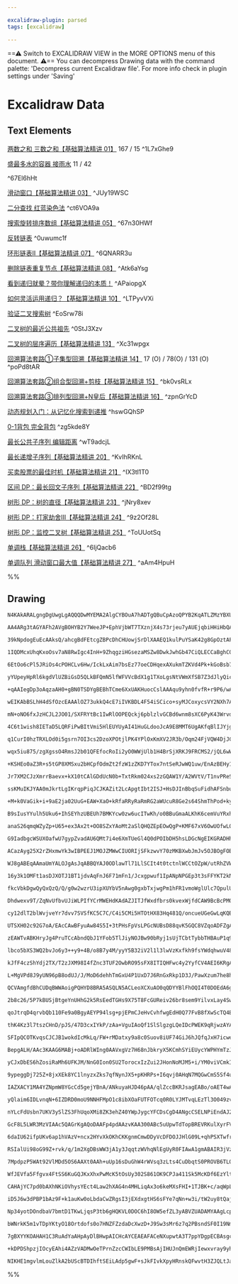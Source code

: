 ```yaml
---

excalidraw-plugin: parsed
tags: [excalidraw]

---
```

==⚠  Switch to EXCALIDRAW VIEW in the MORE OPTIONS menu of this document. ⚠== You can decompress Drawing data with the command palette: 'Decompress current Excalidraw file'. For more info check in plugin settings under 'Saving'


# Excalidraw Data
## Text Elements
[两数之和 三数之和【基础算法精讲 01】](https://www.bilibili.com/video/BV1bP411c7oJ/) 167 / 15 ^1L7xGhe9

[盛最多水的容器 接雨水](https://www.bilibili.com/video/BV1Qg411q7ia/) 11 / 42

 ^67El6hHt

[滑动窗口【基础算法精讲 03】](https://www.bilibili.com/video/BV1hd4y1r7Gq/) ^JUy19WSC

[二分查找 红蓝染色法](https://www.bilibili.com/video/BV1AP41137w7/) ^ct6VOA9a

[搜索旋转排序数组【基础算法精讲 05】](https://www.bilibili.com/video/BV1QK411d76w/) ^67n30HWf

[反转链表](https://www.bilibili.com/video/BV1sd4y1x7KN/) ^0uwumc1f

[环形链表II【基础算法精讲 07】](https://www.bilibili.com/video/BV1KG4y1G7cu/) ^6QNARR3u

[删除链表重复节点【基础算法精讲 08】](https://www.bilibili.com/video/BV1VP4y1Q71e/) ^Atk6aYsg

[看到递归就晕？带你理解递归的本质！](https://www.bilibili.com/video/BV1UD4y1Y769/) ^APaiopgX

[如何灵活运用递归？【基础算法精讲 10】](https://www.bilibili.com/video/BV18M411z7bb/) ^LTPyvVXi

[验证二叉搜索树](https://www.bilibili.com/video/BV14G411P7C1/) ^EoSrw78i

[二叉树的最近公共祖先](https://www.bilibili.com/video/BV1W44y1Z7AR/) ^0StJ3Xzv

[二叉树的层序遍历【基础算法精讲 13】](https://www.bilibili.com/video/BV1hG4y1277i/) ^Xc31wpgx

[回溯算法套路①子集型回溯【基础算法精讲 14】](https://www.bilibili.com/video/BV1mG4y1A7Gu/)
17 (O) / 78(O) / 131 (O) ^poPd8tAR

[回溯算法套路②组合型回溯+剪枝【基础算法精讲 15】](https://www.bilibili.com/video/BV1xG4y1F7nC/) ^bk0vsRLx

[回溯算法套路③排列型回溯+N皇后【基础算法精讲 16】](https://www.bilibili.com/video/BV1mY411D7f6/) ^zpnGrYcD

[动态规划入门：从记忆化搜索到递推](https://www.bilibili.com/video/BV1Xj411K7oF/) ^hswGQhSP

[0-1背包 完全背包](https://www.bilibili.com/video/BV16Y411v7Y6/) ^zg5kde8Y

[最长公共子序列 编辑距离](https://www.bilibili.com/video/BV1TM4y1o7ug/) ^wT9adcjL

[最长递增子序列【基础算法精讲 20】](https://www.bilibili.com/video/BV1ub411Q7sB/) ^KvIhRKnL

[买卖股票的最佳时机【基础算法精讲 21】](https://www.bilibili.com/video/BV1ho4y1W7QK/) ^IX3tl1T0

[区间 DP：最长回文子序列【基础算法精讲 22】](https://www.bilibili.com/video/BV1Gs4y1E7EU/) ^BD2f99tg

[树形 DP：树的直径【基础算法精讲 23】](https://www.bilibili.com/video/BV17o4y187h1/) ^jNry8xev

[树形 DP：打家劫舍III【基础算法精讲 24】](https://www.bilibili.com/video/BV1vu4y1f7dn/) ^9z2Of28L

[树形 DP：监控二叉树【基础算法精讲 25】](https://www.bilibili.com/video/BV1oF411U7qL/) ^ToUUotSq

[单调栈【基础算法精讲 26】](https://www.bilibili.com/video/BV1VN411J7S7/) ^6IjQacb6

[单调队列 滑动窗口最大值【基础算法精讲 27】](https://www.bilibili.com/video/BV1bM411X72E/) ^aAm4HpuH

%%
## Drawing
```compressed-json
N4KAkARALgngDgUwgLgAQQQDwMYEMA2AlgCYBOuA7hADTgQBuCpAzoQPYB2KqATLZMzYBXUtiRoIACyhQ4zZAHoFAc0JRJQgEYA6bGwC2CgF7N6hbEcK4OCtptbErHALRY8RMpWdx8Q1TdIEfARcZgRmBShcZQUebQA2bR4aOiCEfQQOKGZuAG1wMFAwYogSbgh4gEUAYQB1ADVsAC0AM0w2gDkeJuUAKQAxfX1cXpTiyFhEcsDsKI5lYLGSzG5n

AA4ARg3tAGYAFh2AVgBOHYB2Y7WeeJP+EphVjbWT7TXznjX4s73rjeu7yAUEjqbiHHiHbQABh2W2O0Pil0uewBUgQhGU0lBZ20e2eGy+8R4xw2B2J8RR1gW4lQkJRzCgpDYAGsENU2Pg2KRygBiDYIPl8paQTS4bBM5SMoQcYhsjlciTczQ8Fo8TSaIUQFqEfD4ADKsEWEkEHg19MZLNqwMk3D4BQEDOZCH1MEN6GNZRRkoxHHCOTQGxRbDgorUD

39kNpdogEuEcAAksQ/ahcgBdFEtcgZBPcDhCHUowjSrDlXAAEQ1kulPuYSaK42g8GpOztAF86QgEMRuBsdp9DjDIQcUYwWOwuGgdudh0xWJwOpwxNw1lcngjDmcC8xS2koJ3uC0CGEUZphNKAKLBDJZJOplFCODEXC7rv+s47Qc7eKfN48ANRogcEyOZ5vgKIcmKe5oAe+BhAUbYFHWkBlBIAAa9SVOwcbWJIAD6tRQAAMvSACCABKUCkWcSAopM

1IQDMcxUhqKxoOsv7aN8RwIgc4InH+9ZhqgziHGsezaMSZw8DwkJwhGb47CiQLECCaBghC0KwvCiKiSikhohiUBYjieIEkSJI7GSFLzK6kb1majqypyPICvy1FRiKYoxlKMrsk5CpKiqaoalqOrOq6EDul2dIOhaVo2tF5pOgadGRRWwjer63aBsG2Cht2EYol58aJnkaZRhmuBZi+qC5vmUaFsQxYSLg/Rpd51a1naEyNtwzbjPBdkdtVGzEuCH

6EtOo6cPl5JRiOs4cPOHCLv6Hw/IckLxAim7bsEz77oeCDHqexAXukmTZKVd4Pk+kGoBsb7jWskJnBsL1gYWQFoLVoH/mwEHVdBsHFANhT1dVEAbARZyYAA4npxwarR5S7pghkoixQmbNiZybXiPBnGc8QjSignOE8PxQhsIlvIcNzxBZClRkpKmoASun6ZiaDglZTFoLZJT2SyjnyugvKuYKx6iuKlY+XKPIBaq6rptqerJeUqUJY6lrKda3Nay

yYUpeyHpRl6kgdVlUZBiGsD5QLkBFQmN5lfWFVVcBdX1g1TXoLgsNtVWmXfSB7Z3dJlyQicxwiZNC02htcdjktK33VskIfET/Y7Tud1A0d7knWdV6XWgt5Rvej77a+76Thtxy4z2H2AeU0iyPISgUF32iaNqhC90QugGAoZiNWwCgAEL1BsmgAAp7Fs2BnGwvQKBq4EsoDh00VghkSIAPBuAAj7uS5IAJHKAA6mgDScoAMSqoIAkHJX9fgAIDIAX

+qAAIegDp3oAqzaAH0+gBN0TSDYgBEBhTCme6XxUAKHuocCslAAAqu9yhn0fvfR+r9P6/wAZCYBKYAAUbc5CKAUF3CgPc+4D0IEPQwo8EDjynjPeei9l6rwAJTgLOJA6BwVOBQF1IQIw1JpLph4f0Sq2pBKHB3mjYiRBlDjnQMEFo6M5pMCgOYAgMj0TyOgEGDUegsi4ELEwbMIcvYlE5OiQsBAEFo3KEfE+F8b6oJvug7+/9AEgLAfiDhUDqYal

wEIKAbBSLhH4dSfOzcEAAAlOZ73ukkQ4cE7iIVKBDL4F54iSCico+syMJCoxycsVY2NXh7ARFJU4Wcvik0eGcDa4ljg/B4EcPYdMXqzXrCzPWqB9iJAbscRpAzDhbFescDm6IuaoDqbzGyBtWS+VFhAcWLkNQeRlidEWCtlRK2CqrI2GsTZRSjELBAOtWa2jsjFJKLpjYmk9OlC2wd7rZVtoJN6DtoySmKi7dMmYEAmJqqHeqRZMYQFwFEwOxBLa

mN+oNO6fxJzHCJL2JO01/SXFRYtBc1IwRlOOPEQckj6pblzlvGCBd6wnm8sXC6PyK43WrvdR6BwiZfiRWsZuX10AEI7sQ7uFCKFUJHiQWhk9p6VGUAvDYABHM4Vg15gX+pvA65KpFxIgPY3IgBtt0AADmgAsTUACw2gAQt0AJ3agALNVQIAUuNAAXaQa0BadOE/AADocBdbAigNj1Xav1ca81VrbV4J5UQkhZCiCCr0NQkVdDxWSq2LK+VbCtiOp

4C6t1wish8IETaD5LQRFiPwBItVmi5HlEUYUyAI41HuGLdooJcA9E8MMT6UgAKfqBlIJYjg1jEEH2Pt6w1pqLU2rtV4jYybU1cApIE4JoSs1oAZEIClJQALRNid2BJSSELg3KL0AAqjAEatRdTVCRj1fJiCMbFPxEkIZewkUvSOPimprF8TrleGym4lxmlvCZp0uKE59jaBGgM6SNwfj4rGVGPSEy4k8yjJSWZxyrmbIVC5SW7lpZeWlChsWisgo

q1CurI0hzTRXLOd0i5gsrn7OI3cs2DzoXPOtjlPK4YPlOxKmXV2JR3b/Oqm24FjVQW4DjJCxjAm4XDR2B8FpRJkQqKmvI6m8n6zzWTti/KvY3yfC2jnPaedt6F2pZeWlV16VV3hY9OT2mey/uXZ9VuMhCGd35eQvuQqaHRo2JIYgewD2kDOLDaVCq/oAxVUeKMBS7F9sAIt2gAKpUAOlegBj5VcZgmkOxPHus9Ug+LyXUvuOhCA/BTneUhoFe5iN

wqx5iu875/zgXgssO4RmsJ2b01QFEfocRoIi2yO0WWjUlb1H4BrSjXRKJ9FRCMS2/jQL6wWP8N22xvaT65ZS+/NxWCMugP8dOkJrA52oAXUuyAK6YkwfXeCTdxQUnIXQLMeI9QADyxFji4FPVMc9tjL2sU2BCESb0bjPR7JxZ9QlqaEm0PXESvY5OiRUyULpNpcQcWjriZlX5plQbXdzIl9YEPUg+ScnDSy0NuUpZh2WJPFTbPw+VPZRG3QkbmeR

+KSHEo0aZ3R+s5tGP8XMSxu2bHCpfOdmZt2fzW1zZKD7YTox7ntSeRJwWQ1uw/EnAzBEHy1NovukizFKdqQ9g+OyokHLiW7QQIyiJRnzwmevOLkoldbrDSs4074fw3icsc+3YNrmw0VeHp5mrxFGEg4oGcEL9YN4GdVZFnt6BNWABi5QAYEqAFPzQAfkaoEAEV+gBdkMAMvmgAnIK/jtz08CE8QFyKnzPOeC/F8DSVv3pDyuD0q8H+hoepXnAjwo

Jr7XM2CJzXmrrBaevx+kX10tCAlGDdUcN0b+TxtRkm024xs2zGQAW1Y/A2WVtV/T1nvPReS8pl20E/brX52kEXZE87BlLuJJBsk7dEgvgcHfFE2oLQPt0Siz9rG1MSQeMawZwVw64hKYO5MewdSrwD0dSIyzwJuik/6bMr04y9+uOMyhOcy1OZOqylOGyCyWygUys9OhGNyBy3OVGiUrO+s7OjonOEUzO9GfgjyNYVs82gubyBUUYHGdKEulUfGn

ssKMuIKJYAA0mJkrtLgIKrqpPiqJCJKAZit2LcApgtIbt2ISJ+HsDJInBbqSuFidhAFSnbudA7lxtdBZq7u+NZtAYOJBtHg5hIEGi5s3m5q3kHlGjVpUOIVKsQETBQFHsukqrHhFrkhXpqoADgmgARL6ADTpoADbxgAScaADxeufIACN++WWChwmWZeHqFeuQsRiRqRGRWRNIORDevubhoa/cgeka1W9Cvh/hgRvezWvCl+vAQ+WQnW3WqkvWWiU

+M+k0VaGik+i+9aE2ja02UuG+EAW+XaO+kRfaRRyRaRmRG2aWUcuR8Ge2s64ShmThPod+ky2wV2T+W63sEMkIQgFAQg+g2AGw3+NEZ66Af+UYmM6wJICQ96hwhwrSuIuIeO9wjwOhUIn4v4DMb00BlGgIKBJIkIqOAy6O74ZSIBQJkA0GGBvA6JYK1k2B9BwsRBqGEs5OJQayWGcsfkuGtOpBbsDOFBtGpslyNBKBMJEU1GjOTBVBkAvOTy/Om+X

B9sIusYYulh5Uku6+IhSEYhzUBEUh7BMKYcw0zw6ucITwKh/o0BBuGmaALKhK6cemVuYRxhphp09upcyY3GkAzujKD0th7ud6/Ydmp2zh3Kje1RLelCbe3h9CzAdWGwmAZw4hHQwRp2oRZK4RJQUWe+gAs8oJGAB/KYABYRpeZs5ey26AuQcZSZlRzmfK7hAenh9Roqvp/pgZwZrR/eHRQi5Uw+vRqAOJBSC+Ci0+5aDAc+1aYxrxS+9YK+0xkp7

anaS26qmqWZyZp+U65+ex3Ax2t+OO8SZxYAoMt2aSlQHQZEpEOwQgP+KMF67xV6OwUOfwL0hMn41MD0kBfwb6D0X6lwuMv4PACOsJusvUfxDSAykI8Okk9M6BkycG+OeJ3AROyGRJYseBUsnkVOIFSyeGtJPG9J4UmsBJpyrJcyjBiFPODGfJLyuUQu90PB9YfBjukAvGMxUppQMpfsAAsvKUmMrrIfChGJtJJMuB0iUDrkptnOoepstNSKARtPi

G9IadbgcWSUXOafwU7gypZvadAU6QMt7i4e6XmTUeGl4Q0dPOIbDH5hsLDGcNgEIKGRADHhGcYdGYnn2oAPXOgARvpJlxhxhlEvTbE85plerWW2X2UbEFZnBFauHKWekeY+kaVaUHq6X6UVk1ktaHbVluy1mj59Hj5QBNlGUtmz6kAjEjadk6ITHL5THNqkUDmLaLHpkaqWU2WJl2UOXeUpn467EHbUgzn/hGLHFxKnGP6LnP6XHlDERQBMjxC4A

ACazAyg25X2rZHxmwYk3wIBPEEJ1MOJZMWwCIUORIjSFkzwvY70zMKBXwbJmJv5OJBOgFOBUFyyrk+BEFhB8s/kNJuy5BCFzBzJ2sKFSFaFD1JQvJCpTGnBryQpvBounGlpvygh+VgmvsYKHQNFwhSp3YMITwdMPwGpeuj5bZimmhaADMGc1Mv4HyhAJK+mJlx0xm5hFp5c9YNp0lGc7udMgyClbpVRflHhXpalxZ089Q88B6lQr0CAhlxlRhaq0

WJ8gABEqAAmaUmYALOJgAsJqABBQYAJ0ODlawTl71LlSCIt4t0tctnlWCCtOZpW/utRhZVWLNGwbN2lnNfI4VMVkVg+7WPRcV9Z/RJaEgA2wx8+mVdaDaBifZUN1sHahVu+5lQtotiZktst8titkAASk5dVfNjVRxc5rV12YMnVEgoehiQYygKEI1rxu59Y41PYOIDcHwI0tmmwbJC1L0pxm0d6y4IGokG4W1z56Nsc2OF2mB8GAF/Mx1V1oFJJ5

16y3k1OMFt1asDJXOTJ1BT1jdvAqFnJ6F71mFn1/Jcxgpwuf1IpANpNPGEp3t3sFFYKT2kNipxych4Cz0k4TF5uqmM4Y43Ynw2pPFauDcm00ICNBh+NMdlKYlxNEl1pUlNhlN0BxMzSzpRlrpUgSlZWjNAV6lGwu6pY2l/VRMxwPN4ZH9UZSxJ8gA0O6AAMSoAEgJgASvqACMOoAKpmgA+P+ABkeoAAbygAYC6ADHkQQ0aoADTmgAFLGACA/9VUr

fkcVbkDgwQyQxQzQ/Q/g0w2wzrU3ipXUYbV5nAwg0gxbTxjwgPm1hFR1vmoWglUlc7QpulUle7ZMZ7Xlf2T7YOUVcOX2rw0Q2Q1Q3Qwwyw+w+OTsVHR0Tbocauq3fOW1UuS/ugARHArPDAPQPUChIQFndADnUUr9vnd4oobodJJtGXasPigebYXNQMkcBcDiUjujcuD+bBgdR3TSF3VSaTr3eBf3dhidUPQRiPfddyeySyVPWyScq9XUx9UmEvTb

Dhdwexv9T/ZqNvUfbvUJiWLPIfYCrMWEHdKAdAZJITJfWxdfbrs0kvexWjfdCAW9BcBcPM0hHjUaQTbbmad/URRAOTf/e+A9JtO+KxS6S3IpfTZAwWUzUWV5msJRVKkYGcGqCg2FlBCJRMBg7kIAEGagAqvKACuDoANy2gAC/GAAUrgQ6Q2UW9OHfRMrRIMC+C9C3C/gwi5rXhT5RA3rapS8zVm8x8185oPI8RYo1WV0aoyPuoxERPgMU7SlS7R2

cy12dlT2blWvjveYr7dvv7SVSfKC5C7C/C4i5CMi5HTOtHX83Hq481Q/oncueUGeGwLqKQBHmsCE88Z9tnd9nuZExCAMsbrjKeSATcxAGTM8BCEcLXBtHUnekOA3echGIiY0iASiZjjiXtXk1gUdUhbgaUxhhdQPZUzddUy0+PfaA0+cjPaPVyTG/RAve09haxnhT0+vX0yRUY0M2DbgJUGM3RRFCfXNbNeqVxUs9CPfanEoQCboVa7jZbsJQq6J

UTSXH02c92G7oA/EAcCAwBFyuAw84S5I+3tPHsFpVsLPGcNUBsD88qvK5GQC8VZqoADFZgAg9FJ6ACTyrEYAIgWHDPJqLGZW7u7B7YjHpUD3pMDU7Uqs787lLmo1LUVtLttDL6DTLjtzZQx2jrtHLWVHtU2hjfLm+ArCxQrG727e7MRh7DjNVTjh2DVir8dG65xN23jEAkI+ovQOwKERg9AoTbxud+5CQXwy4I0G0MkJIkBdSEI0kMId6I0m0hIO

zEAWTvABKHryJg4PruTCcAbndQbJ1YFob5TlJiyNOJBw90bRyj1sUjTCbtTybbTHBAuP1q9BFvTJzuboH5FwzzUpExbMhpb4c2CPwXwTriNq4tbgi59aTlb3sezrbK7JhX9nbJz3bNcADSDz0HyQ7PuuZjz+tzzUjNWtQew2lTQZwZEi7xp/Ne+u7+7RqOqgAi/GAA2ioAI6KgAap6AASikeyi1w16klylxlzl/l8VqO/mSF9A0bRF1FzF6RE+7m

lbco5bXS3WQ2bvJo6y3++y9+4B/o8B7y4M/yyY5B32iV2l1l3lwVzKxfkh9fsYWdqhwuV48negChNgDCBQHAMoCsHq7/uE5AHnacXCF8A9D2AiN8JAQSEBkTNgjcL+EcOea690ltPXfWH6wJ+3XzIU8J93SUysmUxSYPZG2QTU7csmycrQdPS9bPW9Tyam2pwKRp5m8KfeKKYDeKcDXm6IQZ37LqMZxM2Ww+cSFXXfVW/IpOMjaszqagP8dJhZGU

kJfF4czShYdj2TX/T2zJXM98I4fZnc3TUF2OwbRO95sFX8ITIQHFwc4y2YyfCV4AEI6KRgAsgmABhyoi9tvB5w0K1Xju8l6r5r9r/i1VxI+L4FZL9pQTHKs1y+9bSo++2Pgrz17+1fWlf+wN3ozlQYyN+M2RfMUOQLQb0b+r1r7iz2NK7Vc4/86A3He4wneh0nTLhDHAGwLPMQGsIlUZ4dzuYayR5E3EBGMSHDa9CcMoVGGTOuIkGsI0mUpOBcOC

L+MgVPd8J9yUN96pB8odUJ/J/MoD6dehhTmGxU4P1UxD7J6RnGxRkp1D3J/PawXzum7he8hj98jpwMwHwWHvbgHAsT2RZM9VJJB+RGJsNros/InxLZ6oQcD8NMyA824Ycuyae56ZmKdz9Ybz+NBkwTDiQF/c1F7VciWYXehPoCl7ERAsBldeKgxf4JcA6uQQAHtqgAertv4gAdU1AA97GAADEkAAK2oADG0wANHqKAxFnsE8QuoHoqAXBE9jYRQJ

QCVAmgfdBhCUDqBWWAoigPQHYD8BRA5ASQLN5ACLeoXCXuAO0qQDYYBlFhOQI4T0DOEdA6gZwh7Bjp6BbRJRtzDfZqMXen7RKplS0Ye8dGbtbsiUF7IgdRuYHcboC3YFfxMBuAwgcQMj6kDQEkg5gQwNkEMCFBTgs/LK1j5ttbmbjLEkn3aoXFU+5QTQEyEhD0BmApEAiAd0iwvEwmBfCJgAQPK/EEQNwCyATGXBscyYDfKHGuB7Dn8pIuIK1hx2

2b8c26/5P7kBUSjBtgeYnUHhG2k5RsEedTGHs9X75T8FcGUReiv26br8sem9YilvxLay4Sw9QA/tDTQD4oto2hOENZxhA39Xw6OCMK0jY5P936cA9nuJU8489vO1mOvj+Fpojt+B/lG9kbThjaV+gZwDgNUDl5oNV2ivJAagMsEYDAAhiTpFAAECrcCAA1IACslQALnmiLCorr2PZFckEFgzAa8I+EoCfh/wyPhUUq5HDr2zNLzGcIPQXCrh9vVr

qoJtrqD4qrvbQb110Fe9a0BgyAEYP94lsg+pjEPmCJeHvCvhfwgEdH0Q77FvB8fXwScTQ4BCMOG3CAEYDgAcBYYpAfqtgHLB59RqzEK9AiQehfATgkXc4L8SXpkxew2wJ0jX04hNIa2b3bgPAVKHYlBO/3fvtULOog9IK4/cHnSTurz9p+k9eNvD0TZz0keS/LCsxjR5r816mPDelaX6a489Oww5qLUDGHH14UzSX4s0kaRWt2K3YBuPMNQCiQ6+

thK4Kz3l7tszCHnD/pJS/47D3cxIYkP/zAa+VguIAoQf1SlSlgzgLQeIDcPWEK9qRjwzAYACMSJIoAHQlL4R0EADhboADgVRFvEGRbkAQRaLGkY2JbFQj2xXYyPj2MvYM0nmtXLzPoBLFbAyxFYjEe0VfbYj6WGgu4W71bJDZ+uxIrloYJ5YzY9OlIibifEHHNjWxnY7sUyM8GHYXGQvdkS1U5HrcghLhZgBQFhiVBJAuoUZmKINZjVikMkKHNTV

SFIpQCOTKvqsCJCJB1wokdIcMkLq/FW+rMDatxy9a8c0Suov8iUF74GiJ6hJQfqJxH7icweDQyfk0Oh5kZWh+E65MpwX6OjOhabF0V01+pads2m/H0SYP04FtM6CuIOJ9RLZH9uABKNSAaSp4w1BeFaS/msyxrExrujnGXM5zZ6f0O27/LnhmJdzf9rMMcEkJJPj7DsCxYvQQVbxQgAArKVOIWXj9AqxqAe8XcJD5xZAAgAaAARyMABISoAFNFQA

BepgALH/AAc3KAAG6MABj+oADRlWIng0AAVxgVz7H68nJbkryX5KCmhSYiEUycYWPHYmTzJWwSyWwGsl94VGKgzomuM64O1+sBIhZp713FjZ9xpIw8SDXmzgdg+e+WKR5J8kBSQpYU3BpFKBFgoY+i3G/LHUfHKtk+qrCQEYGUCHAmQjUNYP1SI7HcIAedBEq0jDHrQvgZSZGmTAhJQ4AS1HEkOkM2jISKMD0IDAMnvRgZoJEEr7nOWwkR0CmlQh

yCJxDbES6hZosiRaMh6UFKJM/NnG0Ion0SU2TorocxIzZui2JHonNoMJM5+i/YM0viVCmkIk8GKZuEMe+Gs5akqeMk6EFJARD7AkxtwtzqpM579DTm2wplHzwbjLg2SAAkXrrWAHpSYG8QecRsHoBnB+qlYmAb81slx8zKwrXIJCHJiAAZgMACgyqgEAAx2oAAtFIWVFJPaV4+ZGwIWaLIlmCzUpRkmcTVgZlSpmZrM5cQVOioKNuiOI+2ho3xHu

9ypeggDj725Z+8jxXEk8YC1lnyzxZks7qfNynJX5+pKHRPs+I6qvj0AHqN7MQGwCmS5Sf4uIQBN+wfkOI+KX4vsHdy/h5qjwSLkBjeDQho5xMCMCAw44fA1gaEjHJhJbpYlrpuJCoUU0k5ESySBBcNi9J2SND7RiPepjaNn52i6JbURiSj2Xquj8KJQQiumIGGcTt+oNYTE0EDGSZhJBKM1v8HEn+gjgMY/FN8AKGv0nOLbZSSmKOZpj1Jv9TMaT

IAZXACY1MA4YZNpmW8YGcCd5gejYBnA/ANkuyaHJD46pAA/qlZccBKRJsagEABo/oAET4wALuxgAbs8pZ/YjMvfMfnPy35X83+fCJpkCDVZ9CE+dpXPmXy8p7XHWWoPXG4jNBW41KmbO94kiIAZI62f3PqlmC12faQBZlyfkvyP5P8ubr1PqpLdZynstbt7KQgQxxC9AOMJIFIjiEOAwcmIfqxvn/51gEcv4CtXAz7A6YmQ1YLjHEiDhWklwaTBX

yQlaim6IDLvnqN+6IZDRD0moU9NNHFMpO1c8ibXOaFUTFOTcq0R0LYJMTvqLEzTl3O049zvRHsLiVDLBTvZYZ4mEzkJImHSKZmUkazvoQ94aF6euhOSHoWRqrD9meM00hzxJpeivOW8uHCNARB6SqZhwiBccKRE1YtAUqTmswAnhXyuZgLe+bg0AB5GmQrKLSRex0s3IEUtKXPzylUrZWYfOMkwMslWwHJXkoQV6yVxjvdrs71QWbjjZ249sqMXN

nYLcFdUsbn7UKV3ySlZS3FhUqoXMi8ZK3ehZ40YWpJygcYFCDsCgD4ANgcCSELNPiEndAJ2IHMdc1egZwF44i/mFDiRRghiYz0E/sMgUlPlWYbKLCfk2LkA9dFZc4UBXLH66KJ+b09oUhVh5NMOShilTsj39DdDWJti9ifYt05OLd+sFR0fxNooeKT64IfYA+R3nWdTgMYhQaJEBy6Y36ES6sSvOiVdsSZdpbedKMTGx0DJBLJpVAuniSA2A2lWo

GcF8L5LWR3MzVIAAc5QAGrKgAQoDAAFp4pdAAzvKAA300ABc5uUpwTdTopBREVRKulXyrFVfAtJYiOJb0IOVXKnleIW1k0sipdtLrl+1KkmypJFUkZVguqk4LapePUwVMqIUnw1VkqnVLKoVXzKlVHghbiyNc4rK/BXswIUwvKATxSwyoAZFAGGohziOCQgRdnIe7rhbysi6TGDkkhQg6+BKLiOtCxoHTtRYIT5fqLukETflj08uaPwk7EF9FIK3

6daIU62ifpUKv6ap1hVAzV+ncx2HYvXkOKhCKKgnmCmwDDyVcDFDOJJHlG09L+qhPSXTwfr+h+2MkSLoODZLhKXOr/AmTEqsKaSsxuILYMbn3ksrIFJwrzLDGYDaUzwZwM8Luj5WucBVfaQAFzKgAF9TUApYWeN5PvmIDAA4aZzKME7iKSJUv/mV4X1b6j9V+t/V1L5lPAbVeI3SV6rp456y9detvWdKqWmIwqU7wNkWqtBAHHQabKJFVSgOq+PB

RSIalUi98oG99Z+rvk/q/1m2XgDBsWW3jA1y3JqqtzWVhqNlEgUyR0FIAwA1gmABAIR3jVzTxqEcheKcB4gw5d5YOamGctTWfhrmsi5Ghxy1wlq1F+JDRYRMrX/Lq1pEutXBUtEfS/pLQkxS2ubnmLl+nanoe6I35IqIZsxZxbgDbUnR3FCM6qPsAOAgF4miNX8Cs2kn09LgwyczijPJUbrCaqYtSUTLiV0q4cm0V9EevN7wbQB08ZeNpRAKSAF2

7MpdpzP5WAt92VlMDd5OS6AAXt0AAh+uUp16sDuGhW4rWVsq3zLts4CuDbqtS0PROVB6TLQuzQ3PsMNus9DR13NUlTBiQy21RlVGUOrxlzquYuRtPG5A6t1GhrVVpvEBrll7G1ZSq0w7HAjAPAJ7CqDWDcLcksQhNScvDnHAocdffpKJBhBSQO+kAQSDipxAV1a495RmIWrQCTqNN5Q9RTRKNHD8q1JE+oYZuIrwUzFYK6ibGwYINqrNzoqxcDO7

WfJEVfa5Ffgvx4FtSS6KuGQJKxXhxPwMcK5tOsUy302S861OK9CPJa411Sk5McKDf6EzYltK3tsDgXh5jheqS1rdONPU1Z6AQgbSi0DOBQo71plArUVuo2ABlI0ABt2oAGqlQALBBdlDyv+oAQPkgN+vRbR+ql1y6Fd5S+wS1qvZc6Ml9CXnfzsF02BetLXbpW1y6V9LDZeIvDWVJtWYK9xxGr2jbLm2i7itmu+XRVXmX2DnZ1C9bQnxDUMKuNd2

CAHAjYC7pd0bAXhNKiOVhysYEct4Law2hXAG4n4MHLiqAx3o6keMXsFHI+1TJBK+c/aqWpLnORdNJhAFTWuuqvSjN70xkqZuMXNqaJoKjCgDMsXqdrF6POzX0K9Go6hhu/J4iwQxV6dPFPSMpCSFaRkqAlN9f0MMhjFMc7t1dXGZSrp1bqaVm8uLe7hkh/YktCIg3Qho2A5SpUu6M4NKgIjC74BPM9Xd5MACLboAHLjJLuUsBE1avUt+x/c/vmVw

iD5J6w3dPBP1bAz9F+k1auKw0oLbdaCwZRgsI3jEXdxgtHS6sFYe7qNn+w3i/tW2uy8tQajbcHs43cifZFQOMKZMqCihNA8QePRKPDmJALgMcO9NJDfAEo9JgkHiK8CdIfBCQHwX4vdvY4oEYQ/2aOJ+DBD7B5R32nCbdPL3EktFgO56UCvNH1629NE8FXPxM0tyLFbczpgjqzZgyOJjixA9xOExxqR92OzFR5phpxyGY4Y6zm+EX1xjIuYIanUv

Np34yotDOndbaV7bmtD1TKwLjqsP3tb6gHQKVL0DOC6hI8OW5efZL3yABVZUADAMYAAgLcpROOVVVK4jiR+ZROL11Tiau3O+hIEeCOhHI85uh3lbsG026cN6Ctlnaud1DcSNEypAxB0BZpGkjmBuVkdloUDSlW/oUNQQfDXNRiI+gPYFEjgBCAIUom45fNMAkQgewuId8DpK+A4zIJqkJ4JdsuVn00mahP9G3wshiGbp3y7TRWukN6agdVcunPWt

bWNrkK5m1vTDpYKtyO18Ortdofs0o7HNZFZzdaDcXwzD+J9Sw3sMr6z7q2PBsndSF0I19NmKwmnZEvp3brzMu6+JZ6xNy4h99fhnI//pnjvMtgKESSGeCv0JUQ+cRwAPhpL8tbDqkADkmoAB4FcpVVRSPAbcgRJkk4liSzkmqT8yqqlkbSlHyjamgTExsGxM8BcTxR/rcguKlGz7d1qlGk7qI21HXd+h22W6vpOxHiTqAUk5SepOtGvBOBoPRyLW

7gBXYYKOAHAH1C3RuAdYaAHpAyDlBHwpAICHcAYCEAEAFACeNXupwtA3T7ppYDgpECBAsgcYXcPoH1BVDNFxogoF6dIA+moAfp9IM6f03A6zjpI70xdCjP6B+gYO1Q3af0rhmkz/pwMw3O+kJmszvpnM5Css2hnMzEZ5M6RBhVfUCzFZ/009hXo97DBiZos+kH6CxUP2YZus22ZKNYiyzLZyM/6c9SVH+zhZwc+kGNNpViI4ZtgBQD0gua+WXZ7M

+kDPDShpzjIOcyEAhi4AZzVADMwOeTPrnZzcCWIbLE9PMBsAjIHUJnQmEWRjIewxvray9yhmLzV5/ADNPRQwFWUjMTGRtCBK8i2ABgU03NAICLpAK4kMAnTETpLnWz+gKs4rk+r/TpQnpiUCQCQV2nULxAfUAgHrSoLPkJASimwEairncAmgYIMmPws17UAKSCeOyAhikBlAIoXBL+A3C8BzybF1iwiUOC9aQkygPMDuemCMXcAzFlGbwFEvNJaQ

NIKHE1mgvlmLouZlkA2bUScBTDIhftSEiLAdp5gwF+sJkFIvkXpyHRnskQFwvtH3ZJQLtJabdnGFhAuyoxIZcXTQW7ApkhALMGYC6gu0cAQi8Ra7RkXl5w6tRIwAj3sgdLUZWIWEGCCzAb6E2IQPSAMAnn9WJbXmmvqMqhBEqUVoK4BfwDCE4I4AAaJqG1DhBTTLYEAC2CAA
```
%%